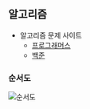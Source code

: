 ## 알고리즘

- 알고리즘 문제 사이트
  - [프로그래머스](<https://programmers.co.kr/>)
  - [백준](<https://www.acmicpc.net/>)

### 순서도

![순서도](https://t1.daumcdn.net/cfile/tistory/2719A450569513AE03?download)